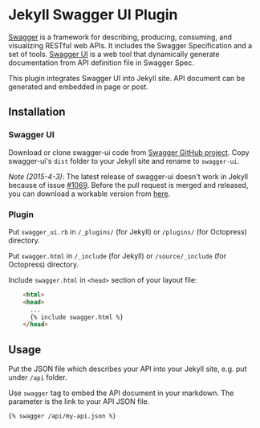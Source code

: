 # Jekyll Swagger UI Plugin

[Swagger](http://swagger.io/) is a framework for describing, producing, consuming, and visualizing RESTful web APIs. It includes the Swagger Specification and a set of tools. [Swagger UI](https://github.com/swagger-api/swagger-ui) is a web tool that dynamically generate documentation from API definition file in Swagger Spec.

This plugin integrates Swagger UI into Jekyll site. API document can be generated and embedded in page or post.

## Installation

### Swagger UI

Download or clone swagger-ui code from [Swagger GitHub project](https://github.com/swagger-api/swagger-ui). Copy swagger-ui's `dist` folder to your Jekyll site and rename to `swagger-ui`.

_Note (2015-4-3)_: The latest release of swagger-ui doesn't work in Jekyll because of issue [#1069](https://github.com/swagger-api/swagger-ui/issues/1069). Before the pull request is merged and released, you can download a workable version from [here](https://github.com/aleung/swagger-ui/releases/tag/tmp_20150403). 

### Plugin

Put `swagger_ui.rb` in `/_plugins/` (for Jekyll) or `/plugins/` (for Octopress) directory.

Put `swagger.html` in `/_include` (for Jekyll) or `/source/_include` (for Octopress) directory.

Include `swagger.html` in `<head>` section of your layout file:

``` html
	<html>
	<head>
	  ...
	  {% include swagger.html %}
	</head>
```
## Usage

Put the JSON file which describes your API into your Jekyll site, e.g. put under `/api` folder.

Use `swagger` tag to embed the API document in your markdown. The parameter is the link to your API JSON file.

	{% swagger /api/my-api.json %}

